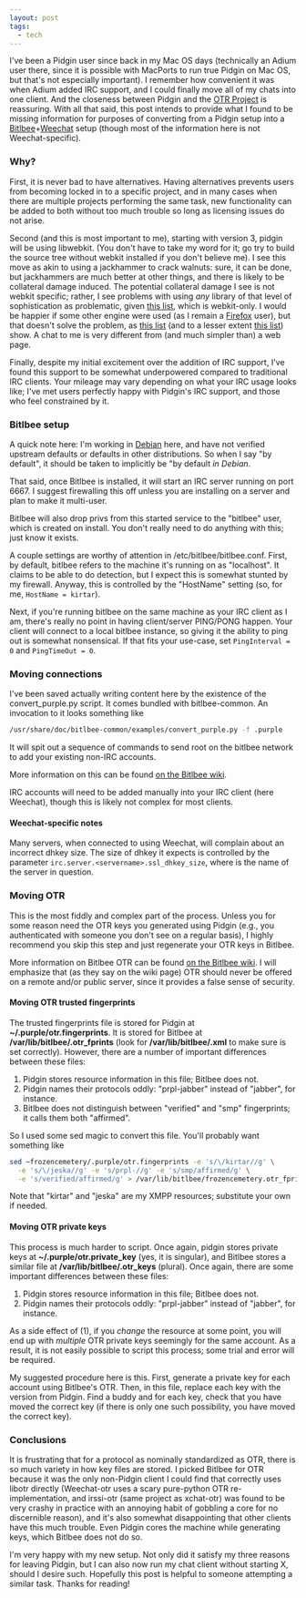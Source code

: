 ```yaml
---
layout: post
tags:
  - tech
---
```


I've been a Pidgin user since back in my Mac OS days (technically an Adium
user there, since it is possible with MacPorts to run true Pidgin on Mac OS,
but that's not especially important).  I remember how convenient it was when
Adium added IRC support, and I could finally move all of my chats into one
client.  And the closeness between Pidgin and the
[OTR Project](https://otr.cypherpunks.ca/) is reassuring.  With all that said,
this post intends to provide what I found to be missing information for
purposes of converting from a Pidgin setup into a
[Bitlbee](http://www.bitlbee.org/)+[Weechat](http://www.weechat.org/) setup
(though most of the information here is not Weechat-specific).

### Why?

First, it is never bad to have alternatives.  Having alternatives prevents
users from becoming locked in to a specific project, and in many cases when
there are multiple projects performing the same task, new functionality can be
added to both without too much trouble so long as licensing issues do not
arise.

Second (and this is most important to me), starting with version 3, pidgin
will be using libwebkit.  (You don't have to take my word for it; go try to
build the source tree without webkit installed if you don't believe me).  I
see this move as akin to using a jackhammer to crack walnuts: sure, it can be
done, but jackhammers are much better at other things, and there is likely to
be collateral damage induced.  The potential collateral damage I see is not
webkit specific; rather, I see problems with using *any* library of that level
of sophistication as problematic, given
[this list](https://cve.mitre.org/cgi-bin/cvekey.cgi?keyword=webkit), which is
webkit-only.  I would be happier if some other engine were used (as I remain a
[Firefox](http://getfirefox.com/) user), but that doesn't solve the problem,
as [this list](https://cve.mitre.org/cgi-bin/cvekey.cgi?keyword=gecko) (and to
a lesser extent
[this list](https://cve.mitre.org/cgi-bin/cvekey.cgi?keyword=firefox)) show.
A chat to me is very different from (and much simpler than) a web page.

Finally, despite my initial excitement over the addition of IRC support, I've
found this support to be somewhat underpowered compared to traditional IRC
clients.  Your mileage may vary depending on what your IRC usage looks like;
I've met users perfectly happy with Pidgin's IRC support, and those who feel
constrained by it.

### Bitlbee setup

A quick note here: I'm working in [Debian](http://www.debian.org/) here, and
have not verified upstream defaults or defaults in other distributions.  So
when I say "by default", it should be taken to implicitly be "by default *in
Debian*.

That said, once Bitlbee is installed, it will start an IRC server running on
port 6667.  I suggest firewalling this off unless you are installing on a
server and plan to make it multi-user.

Bitlbee will also drop privs from this started service to the "bitlbee" user,
which is created on install.  You don't really need to do anything with this;
just know it exists.

A couple settings are worthy of attention in /etc/bitlbee/bitlbee.conf.
First, by default, bitlbee refers to the machine it's running on as
"localhost".  It claims to be able to do detection, but I expect this is
somewhat stunted by my firewall.  Anyway, this is controlled by the "HostName"
setting (so, for me, `HostName = kirtar`).

Next, if you're running bitlbee on the same machine as your IRC client as I
am, there's really no point in having client/server PING/PONG happen.  Your
client will connect to a local bitlbee instance, so giving it the ability to
ping out is somewhat nonsensical.  If that fits your use-case, set
`PingInterval = 0` and `PingTimeOut = 0`.

### Moving connections

I've been saved actually writing content here by the existence of the
convert_purple.py script.  It comes bundled with bitlbee-common.  An
invocation to it looks something like

```bash
/usr/share/doc/bitlbee-common/examples/convert_purple.py -f .purple
```

It will spit out a sequence of commands to send root on the bitlbee network to
add your existing non-IRC accounts.

More information on this can be found
[on the Bitlbee wiki](http://wiki.bitlbee.org/ConvertPurple).

IRC accounts will need to be added manually into your IRC client (here
Weechat), though this is likely not complex for most clients.

#### Weechat-specific notes

Many servers, when connected to using Weechat, will complain about an
incorrect dhkey size.  The size of dhkey it expects is controlled by the
parameter `irc.server.<servername>.ssl_dhkey_size`, where <servername> is the
name of the server in question.

### Moving OTR

This is the most fiddly and complex part of the process.  Unless you for some
reason need the OTR keys you generated using Pidgin (e.g., you authenticated
with someone you don't see on a regular basis), I highly recommend you skip
this step and just regenerate your OTR keys in Bitlbee.

More information on Bitlbee OTR can be found
[on the Bitlbee wiki](http://wiki.bitlbee.org/bitlbee-otr).  I will emphasize
that (as they say on the wiki page) OTR should never be offered on a remote
and/or public server, since it provides a false sense of security.

#### Moving OTR trusted fingerprints

The trusted fingerprints file is stored for Pidgin at
**~/.purple/otr.fingerprints**.  It is stored for Bitlbee at
**/var/lib/bitlbee/<username>.otr_fprints** (look for
**/var/lib/bitlbee/<username>.xml** to make sure <username> is set
correctly).  However, there are a number of important differences between
these files:

1. Pidgin stores resource information in this file; Bitlbee does not.
2. Pidgin names their protocols oddly: "prpl-jabber" instead of "jabber", for
   instance.
3. Bitlbee does not distinguish between "verified" and "smp" fingerprints; it
   calls them both "affirmed".

So I used some sed magic to convert this file.  You'll probably want something
like

```bash
sed ~frozencemetery/.purple/otr.fingerprints -e 's/\/kirtar//g' \
  -e 's/\/jeska//g' -e 's/prpl-//g' -e 's/smp/affirmed/g' \
  -e 's/verified/affirmed/g' > /var/lib/bitlbee/frozencemetery.otr_fprints
```

Note that "kirtar" and "jeska" are my XMPP resources; substitute your own if
needed.

#### Moving OTR private keys

This process is much harder to script.  Once again, pidgin stores private keys
at **~/.purple/otr.private\_key** (yes, it is singular), and Bitlbee stores a
similar file at **/var/lib/bitlbee/<username>.otr\_keys** (plural).  Once
again, there are some important differences between these files:

1. Pidgin stores resource information in this file; Bitlbee does not.
2. Pidgin names their protocols oddly: "prpl-jabber" instead of "jabber", for
   instance.

As a side effect of (1), if you *change* the resource at some point, you will
end up with *multiple* OTR private keys seemingly for the same account.  As a
result, it is not easily possible to script this process; some trial and error
will be required.

My suggested procedure here is this.  First, generate a private key for each
account using Bitlbee's OTR.  Then, in this file, replace each key with the
version from Pidgin.  Find a buddy and for each key, check that you have moved
the correct key (if there is only one such possibility, you have moved the
correct key).

### Conclusions

It is frustrating that for a protocol as nominally standardized as OTR, there
is so much variety in how key files are stored.  I picked Bitlbee for OTR
because it was the only non-Pidgin client I could find that correctly uses libotr
directly (Weechat-otr uses a scary pure-python OTR re-implementation,
and irssi-otr (same project as xchat-otr) was found to be very crashy in
practice with an annoying habit of gobbling a core for no discernible
reason), and it's also somewhat disappointing that other clients have this
much trouble.  Even Pidgin cores the machine while generating keys, which
Bitlbee does not do so.

I'm very happy with my new setup.  Not only did it satisfy my three reasons
for leaving Pidgin, but I can also now run my chat client without starting X,
should I desire such.  Hopefully this post is helpful to someone attempting a
similar task.  Thanks for reading!
